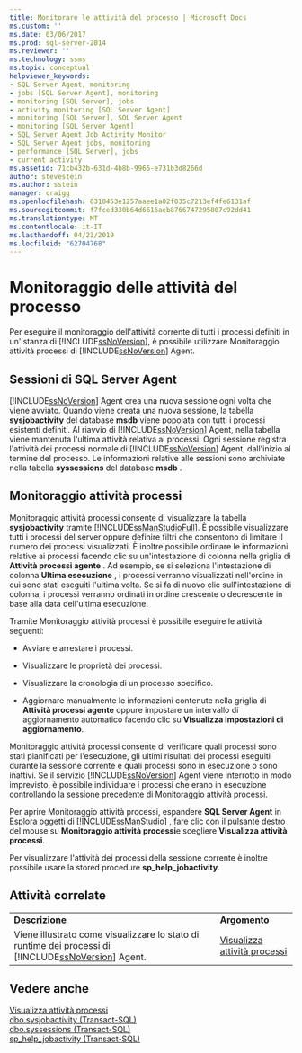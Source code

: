 ```yaml
---
title: Monitorare le attività del processo | Microsoft Docs
ms.custom: ''
ms.date: 03/06/2017
ms.prod: sql-server-2014
ms.reviewer: ''
ms.technology: ssms
ms.topic: conceptual
helpviewer_keywords:
- SQL Server Agent, monitoring
- jobs [SQL Server Agent], monitoring
- monitoring [SQL Server], jobs
- activity monitoring [SQL Server Agent]
- monitoring [SQL Server], SQL Server Agent
- monitoring [SQL Server Agent]
- SQL Server Agent Job Activity Monitor
- SQL Server Agent jobs, monitoring
- performance [SQL Server], jobs
- current activity
ms.assetid: 71cb432b-631d-4b8b-9965-e731b3d8266d
author: stevestein
ms.author: sstein
manager: craigg
ms.openlocfilehash: 6310453e1257aaee1a02f035c7213ef4fe6131af
ms.sourcegitcommit: f7fced330b64d6616aeb8766747295807c92dd41
ms.translationtype: MT
ms.contentlocale: it-IT
ms.lasthandoff: 04/23/2019
ms.locfileid: "62704768"
---
```

# <a name="monitor-job-activity"></a>Monitoraggio delle attività del processo
  Per eseguire il monitoraggio dell'attività corrente di tutti i processi definiti in un'istanza di [!INCLUDE[ssNoVersion](../../includes/ssnoversion-md.md)], è possibile utilizzare Monitoraggio attività processi di [!INCLUDE[ssNoVersion](../../includes/ssnoversion-md.md)] Agent.  
  
## <a name="sql-server-agent-sessions"></a>Sessioni di SQL Server Agent  
 [!INCLUDE[ssNoVersion](../../includes/ssnoversion-md.md)] Agent crea una nuova sessione ogni volta che viene avviato. Quando viene creata una nuova sessione, la tabella **sysjobactivity** del database **msdb** viene popolata con tutti i processi esistenti definiti. Al riavvio di [!INCLUDE[ssNoVersion](../../includes/ssnoversion-md.md)] Agent, nella tabella viene mantenuta l'ultima attività relativa ai processi. Ogni sessione registra l'attività dei processi normale di [!INCLUDE[ssNoVersion](../../includes/ssnoversion-md.md)] Agent, dall'inizio al termine del processo. Le informazioni relative alle sessioni sono archiviate nella tabella **syssessions** del database **msdb** .  
  
## <a name="job-activity-monitor"></a>Monitoraggio attività processi  
 Monitoraggio attività processi consente di visualizzare la tabella **sysjobactivity** tramite [!INCLUDE[ssManStudioFull](../../includes/ssmanstudiofull-md.md)]. È possibile visualizzare tutti i processi del server oppure definire filtri che consentono di limitare il numero dei processi visualizzati. È inoltre possibile ordinare le informazioni relative ai processi facendo clic su un'intestazione di colonna nella griglia di **Attività processi agente** . Ad esempio, se si seleziona l'intestazione di colonna **Ultima esecuzione** , i processi verranno visualizzati nell'ordine in cui sono stati eseguiti l'ultima volta. Se si fa di nuovo clic sull'intestazione di colonna, i processi verranno ordinati in ordine crescente o decrescente in base alla data dell'ultima esecuzione.  
  
 Tramite Monitoraggio attività processi è possibile eseguire le attività seguenti:  
  
-   Avviare e arrestare i processi.  
  
-   Visualizzare le proprietà dei processi.  
  
-   Visualizzare la cronologia di un processo specifico.  
  
-   Aggiornare manualmente le informazioni contenute nella griglia di **Attività processi agente** oppure impostare un intervallo di aggiornamento automatico facendo clic su **Visualizza impostazioni di aggiornamento**.  
  
 Monitoraggio attività processi consente di verificare quali processi sono stati pianificati per l'esecuzione, gli ultimi risultati dei processi eseguiti durante la sessione corrente e quali processi sono in esecuzione o sono inattivi. Se il servizio [!INCLUDE[ssNoVersion](../../includes/ssnoversion-md.md)] Agent viene interrotto in modo imprevisto, è possibile individuare i processi che erano in esecuzione controllando la sessione precedente di Monitoraggio attività processi.  
  
 Per aprire Monitoraggio attività processi, espandere **SQL Server Agent** in Esplora oggetti di [!INCLUDE[ssManStudio](../../includes/ssmanstudio-md.md)] , fare clic con il pulsante destro del mouse su **Monitoraggio attività processi**e scegliere **Visualizza attività processi**.  
  
 Per visualizzare l'attività dei processi della sessione corrente è inoltre possibile usare la stored procedure **sp_help_jobactivity**.  
  
## <a name="related-tasks"></a>Attività correlate  
  
|||  
|-|-|  
|**Descrizione**|**Argomento**|  
|Viene illustrato come visualizzare lo stato di runtime dei processi di [!INCLUDE[ssNoVersion](../../includes/ssnoversion-md.md)] Agent.|[Visualizza attività processi](view-job-activity.md)|  
  
## <a name="see-also"></a>Vedere anche  
 [Visualizza attività processi](view-job-activity.md)   
 [dbo.sysjobactivity &#40;Transact-SQL&#41;](/sql/relational-databases/system-tables/dbo-sysjobactivity-transact-sql)   
 [dbo.syssessions &#40;Transact-SQL&#41;](/sql/relational-databases/system-tables/dbo-syssessions-transact-sql)   
 [sp_help_jobactivity &#40;Transact-SQL&#41;](/sql/relational-databases/system-stored-procedures/sp-help-jobactivity-transact-sql)  
  
  
